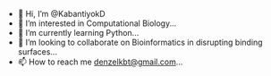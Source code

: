 - 👋 Hi, I’m @KabantiyokD
- 👀 I’m interested in Computational Biology...
- 🌱 I’m currently learning Python...
- 💞️ I’m looking to collaborate on Bioinformatics in disrupting binding surfaces...
- 📫 How to reach me denzelkbt@gmail.com...

<!---
KabantiyokD/KabantiyokD is a ✨ special ✨ repository because its `README.md` (this file) appears on your GitHub profile.
You can click the Preview link to take a look at your changes.
--->
